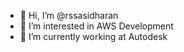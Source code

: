 - 👋 Hi, I’m @rssasidharan
- 👀 I’m interested in AWS Development
- 🌱 I’m currently working at Autodesk

<!---
rssasidharan/rssasidharan is a ✨ special ✨ repository because its `README.md` (this file) appears on your GitHub profile.
You can click the Preview link to take a look at your changes.
--->
